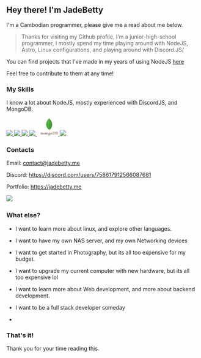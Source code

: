 ## Hey there! I'm JadeBetty
I'm a Cambodian programmer, please give me a read about me below.

> Thanks for visiting my Github profile, I'm a junior-high-school programmer, I mostly spend my time playing around with NodeJS, Astro, Linux configurations, and playing around with Discord.JS/

You can find projects that I've made in my years of using NodeJS [here](https://github.com/JadeBetty?tab=repositories)

Feel free to contribute to them at any time!

### My Skills
I know a lot about NodeJS, mostly experienced with DiscordJS, and MongoDB.
<p align="left"> 
    <a href="https://developer.mozilla.org/en-US/docs/Web/JavaScript" target="_blank"> <img src="https://img.icons8.com/color/48/000000/javascript.png"/> </a> 
    <a href="https://www.w3.org/html/" target="_blank"> <img src="https://img.icons8.com/color/48/000000/html-5.png"/> </a> 
    <a href="https://www.w3schools.com/css/" target="_blank"> <img src="https://img.icons8.com/color/48/000000/css3.png"/> </a> 
    <a style="padding-right:8px;" href="https://nodejs.org" target="_blank"> <img src="https://img.icons8.com/color/48/000000/nodejs.png"/> </a> 
    <a href="https://www.mongodb.com/" target="_blank"> <img src="https://raw.githubusercontent.com/devicons/devicon/master/icons/mongodb/mongodb-original-wordmark.svg" alt="mongodb" width="48" height="48"/> </a> 
    <a href="https://git-scm.com/" target="_blank"> <img src="https://img.icons8.com/color/48/000000/git.png"/> </a> 
</p>

### Contacts
Email: contact@jadebetty.me

Discord: https://discord.com/users/758617912566087681

Portfolio: https://jadebetty.me



<img src="https://discord.c99.nl/widget/theme-4/758617912566087681.png">

### What else?
- I want to learn more about linux, and explore other languages.
- I want to have my own NAS server, and my own Networking devices
- I want to get started in Photography, but its all too expensive for my budget.
- I want to upgrade my current computer with new hardware, but its all too expensive lol
- I want to learn more about Web development, and more about backend development.
- I want to be a full stack developer someday

- 
### That's it!
Thank you for your time reading this.

